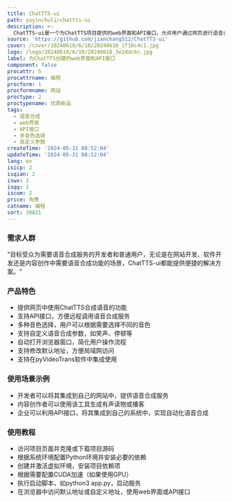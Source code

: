 ```yaml
---
title: ChatTTS-ui
path: yuyinchuli/chattts-ui
description: >-
  ChatTTS-ui是一个为ChatTTS项目提供的web界面和API接口，允许用户通过网页进行语音合成操作，并通过API接口进行远程调用。它支持多种音色选择，用户可以自定义语音合成的参数，如笑声、停顿等。此项目为语音合成技术提供了一个易于使用的界面，降低了技术门槛，使得语音合成更加便捷。
source: 'https://github.com/jianchang512/ChatTTS-ui'
cover: /cover/20240610/6/10/20240610_1f18c4c1.jpg
logo: /logo/20240610/6/10/20240610_3e2ddc6c.jpg
label: 为ChatTTS创建的web界面和API接口
component: false
procattr: 5
procattrname: 编程
procform: 1
procformname: 网站
proctype: 2
proctypename: 优质新品
tags:
  - 语音合成
  - web界面
  - API接口
  - 多音色选择
  - 自定义参数
createTime: '2024-05-31 08:52:04'
updateTime: '2024-05-31 08:52:04'
lang: en
isicp: 2
isqian: 2
iswx: 2
isqq: 2
iscom: 2
price: 免费
catname: 编程
sort: 30821
---
```




### 需求人群
"目标受众为需要语音合成服务的开发者和普通用户，无论是在网站开发、软件开发还是内容创作中需要语音合成功能的场景，ChatTTS-ui都能提供便捷的解决方案。"

### 产品特色
* 提供网页中使用ChatTTS合成语音的功能
* 支持API接口，方便远程调用语音合成服务
* 多种音色选择，用户可以根据需要选择不同的音色
* 支持自定义语音合成参数，如笑声、停顿等
* 自动打开浏览器窗口，简化用户操作流程
* 支持修改默认地址，方便局域网访问
* 支持在pyVideoTrans软件中集成使用

### 使用场景示例
* 开发者可以将其集成到自己的网站中，提供语音合成服务
* 内容创作者可以使用该工具生成有声读物或播客
* 企业可以利用API接口，将其集成到自己的系统中，实现自动化语音合成

### 使用教程
* 访问项目页面并克隆或下载项目源码
* 根据系统环境配置Python环境并安装必要的依赖
* 创建并激活虚拟环境，安装项目依赖项
* 根据需要配置CUDA加速（如果使用GPU）
* 执行启动脚本，如python3 app.py，启动服务
* 在浏览器中访问默认地址或自定义地址，使用web界面或API接口

  
